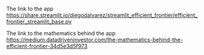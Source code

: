 The link to the app
https://share.streamlit.io/diegodalvarez/streamlit_efficient_frontier/efficient_frontier_streamlit_base.py

The link to the mathematics behind the app
https://medium.datadriveninvestor.com/the-mathematics-behind-the-efficient-frontier-34d5e3d5f973
